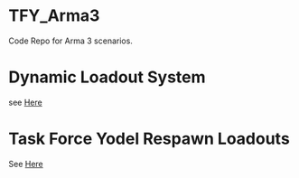 # TFY_Arma3
Code Repo for Arma 3 scenarios.

# Dynamic Loadout System
see [Here](/Loadout%20System/DLS%20Readme.md)

# Task Force Yodel Respawn Loadouts
See [Here](/Respawn%20Loadouts/How%20to%20implement%20loadouts.md)